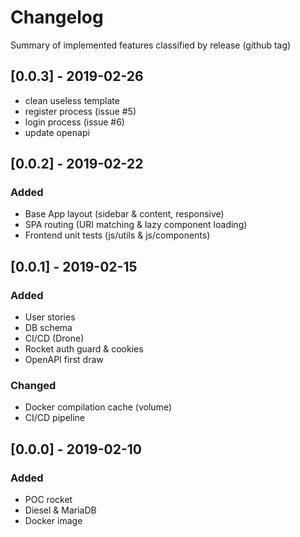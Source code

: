 # Changelog

Summary of implemented features classified by release (github tag)

## [0.0.3] - 2019-02-26

- clean useless template
- register process (issue #5)
- login process (issue #6)
- update openapi

## [0.0.2] - 2019-02-22

### Added

- Base App layout (sidebar & content, responsive)
- SPA routing (URI matching & lazy component loading)
- Frontend unit tests (js/utils & js/components)

## [0.0.1] - 2019-02-15

### Added

- User stories
- DB schema
- CI/CD (Drone)
- Rocket auth guard & cookies
- OpenAPI first draw

### Changed

- Docker compilation cache (volume)
- CI/CD pipeline

## [0.0.0] - 2019-02-10

### Added

- POC rocket
- Diesel & MariaDB
- Docker image
